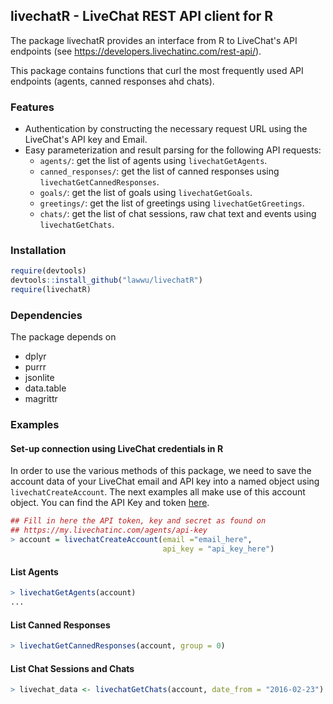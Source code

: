 ## livechatR - LiveChat REST API client for R


The package livechatR provides an interface from R to LiveChat's API endpoints
(see https://developers.livechatinc.com/rest-api/).

This package contains functions that curl the most frequently used API endpoints (agents, canned responses ahd chats).

### Features

- Authentication by constructing the necessary request URL using the LiveChat's API key and Email.
- Easy parameterization and result parsing for the following API requests:
  - `agents/`: get the list of agents using `livechatGetAgents`.
  - `canned_responses/`: get the list of canned responses using `livechatGetCannedResponses`.
  - `goals/`: get the list of goals using `livechatGetGoals`.
  - `greetings/`: get the list of greetings using `livechatGetGreetings`.
  - `chats/`: get the list of chat sessions, raw chat text and events using `livechatGetChats`.

### Installation

``` r
require(devtools)
devtools::install_github("lawwu/livechatR")
require(livechatR)
```


### Dependencies

The package depends on
- dplyr
- purrr
- jsonlite
- data.table
- magrittr

### Examples

#### Set-up connection using LiveChat credentials in R

In order to use the various methods of this package, we need to save the account data of your LiveChat email and API key into a named object using `livechatCreateAccount`. The next examples all make use of this account object. You can find the API Key and token [here](https://my.livechatinc.com/agents/api-key).

``` r
## Fill in here the API token, key and secret as found on
## https://my.livechatinc.com/agents/api-key
> account = livechatCreateAccount(email ="email_here",
                                  api_key = "api_key_here")
```

#### List Agents

``` r
> livechatGetAgents(account)
...
```

#### List Canned Responses

``` r
> livechatGetCannedResponses(account, group = 0)
```

#### List Chat Sessions and Chats

``` r
> livechat_data <- livechatGetChats(account, date_from = "2016-02-23")
```


